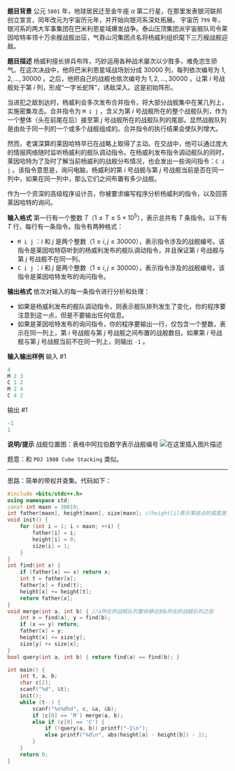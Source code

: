 **题目背景**
公元 `5801` 年，地球居民迁至金牛座  $\alpha$ 第二行星，在那里发表银河联邦创立宣言，同年改元为宇宙历元年，并开始向银河系深处拓展。
宇宙历 `799` 年，银河系的两大军事集团在巴米利恩星域爆发战争。泰山压顶集团派宇宙舰队司令莱因哈特率领十万余艘战舰出征，气吞山河集团点名将杨威利组织麾下三万艘战舰迎敌。

**题目描述**
杨威利擅长排兵布阵，巧妙运用各种战术屡次以少胜多，难免恣生骄气。在这次决战中，他将巴米利恩星域战场划分成 $30000$ 列，每列依次编号为 $1, 2,\ldots ,30000$ 。之后，他把自己的战舰也依次编号为 $1, 2, \ldots , 30000$ ，让第 $i$ 号战舰处于第 $i$ 列，形成“一字长蛇阵”，诱敌深入。这是初始阵形。

当进犯之敌到达时，杨威利会多次发布合并指令，将大部分战舰集中在某几列上，实施密集攻击。合并指令为 `M i j` ，含义为第 $i$ 号战舰所在的整个战舰队列，作为一个整体（头在前尾在后）接至第 $j$ 号战舰所在的战舰队列的尾部。显然战舰队列是由处于同一列的一个或多个战舰组成的。合并指令的执行结果会使队列增大。

然而，老谋深算的莱因哈特早已在战略上取得了主动。在交战中，他可以通过庞大的情报网络随时监听杨威利的舰队调动指令。在杨威利发布指令调动舰队的同时，莱因哈特为了及时了解当前杨威利的战舰分布情况，也会发出一些询问指令：`C i j` 。该指令意思是，询问电脑，杨威利的第 $i$ 号战舰与第 $j$ 号战舰当前是否在同一列中，如果在同一列中，那么它们之间布置有多少战舰。

作为一个资深的高级程序设计员，你被要求编写程序分析杨威利的指令，以及回答莱因哈特的询问。

**输入格式**
第一行有一个整数 $T$（$1 \le T \le 5 \times 10^5$），表示总共有 $T$ 条指令。以下有 $T$ 行，每行有一条指令。指令有两种格式：
- `M i j` ：$i$ 和 $j$ 是两个整数（$1 \le i,j \le 30000$），表示指令涉及的战舰编号。该指令是莱因哈特窃听到的杨威利发布的舰队调动指令，并且保证第 $i$ 号战舰与第 $j$ 号战舰不在同一列。
- `C i j` ：$i$ 和 $j$ 是两个整数（$1 \le i,j \le 30000$），表示指令涉及的战舰编号。该指令是莱因哈特发布的询问指令。

**输出格式**
依次对输入的每一条指令进行分析和处理：
-  如果是杨威利发布的舰队调动指令，则表示舰队排列发生了变化，你的程序要注意到这一点，但是不要输出任何信息。
 - 如果是莱因哈特发布的询问指令，你的程序要输出一行，仅包含一个整数，表示在同一列上，第 $i$ 号战舰与第 $j$ 号战舰之间布置的战舰数目。如果第 $i$ 号战舰与第 $j$ 号战舰当前不在同一列上，则输出 `-1` 。

**输入输出样例**
输入 #1
```cpp
4
M 2 3
C 1 2
M 2 4
C 4 2
```
输出 #1
```cpp
-1
1
```
**说明/提示**
战舰位置图：表格中阿拉伯数字表示战舰编号
![在这里插入图片描述](https://img-blog.csdnimg.cn/20200831015609120.png?x-oss-process=image/watermark,type_ZmFuZ3poZW5naGVpdGk,shadow_10,text_aHR0cHM6Ly9ibG9nLmNzZG4ubmV0L215UmVhbGl6YXRpb24=,size_16,color_FFFFFF,t_70#pic_center)


题意：和 `POJ 1988 Cube Stacking` 类似。

---
思路：简单的带权并查集。代码如下：
```cpp
#include <bits/stdc++.h>
using namespace std;
const int maxn = 30010;
int father[maxn], height[maxn], size[maxn]; //height[i]表示某结点的高度是多少 
void init() {
	for (int i = 1; i < maxn; ++i) {
		father[i] = i;
		height[i] = 0;
		size[i] = 1;
	}
}
int find(int x) {
	if (father[x] == x) return x;
	int t = father[x];
	father[x] = find(t);
	height[x] += height[t];
	return father[x];
}
void merge(int a, int b) { //a所在的战舰队列整体移动到b所在的战舰队列之后 
	int x = find(a), y = find(b);
	if (x == y) return;
	father[x] = y;
	height[x] += size[y];
	size[y] += size[x];
}
bool query(int a, int b) { return find(a) == find(b); }

int main() { 
	int t, a, b;
	char c[2];
	scanf("%d", &t);
	init();
	while (t--) {
		scanf("%s%d%d", c, &a, &b);
		if (c[0] == 'M') merge(a, b);
		else if (c[0] == 'C') { 
			if (!query(a, b)) printf("-1\n");
			else printf("%d\n", abs(height[a] - height[b]) - 1);
		}
	}
    return 0;
}
```

